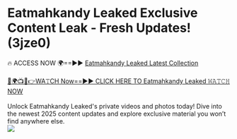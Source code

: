 # Eatmahkandy Leaked Exclusive Content Leak - Fresh Updates! (3jze0)

🔥 ACCESS NOW 🌍==►► <a href="https://tinyurl.com/kvy9nzfs" rel="nofollow">Eatmahkandy Leaked Latest Collection</a>
<br><br>
[🔴🌍📺📱👉WA𝚃CH Now==►► CLICK HERE TO Eatmahkandy Leaked 𝚆𝙰𝚃𝙲𝙷 NOW](https://tinyurl.com/kvy9nzfs)
<br><br>
Unlock Eatmahkandy Leaked's private videos and photos today! Dive into the newest 2025 content updates and explore exclusive material you won’t find anywhere else.
<br>
<a href="https://tinyurl.com/kvy9nzfs" rel="nofollow" data-target="animated-image.originalLink"><img src="https://camo.githubusercontent.com/8a4f000d20f83aca3bf7ec5f350d767afa0574a8a352519fd8cfa583a6f93a33/68747470733a2f2f692e696d6775722e636f6d2f644a486b345a712e676966" data-canonical-src="https://i.imgur.com/dJHk4Zq.gif" style="max-width: 100%; display: inline-block;" data-target="animated-image.originalImage"></a>
<br>
